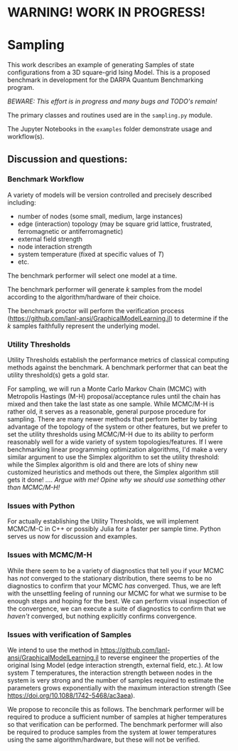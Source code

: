 

# WARNING!  WORK IN PROGRESS!

# Sampling

This work describes an example of generating Samples of state configurations from a 3D square-grid Ising Model.  This is a proposed benchmark in development for the DARPA Quantum Benchmarking program.  

*BEWARE:  This effort is in progress and many bugs and TODO's remain!*

The primary classes and routines used are in the `sampling.py` module.

The Jupyter Notebooks in the `examples` folder demonstrate usage and workflow(s).





## Discussion and questions:

### Benchmark Workflow

A variety of models will be version controlled and precisely described including:
* number of nodes (some small, medium, large instances)
* edge (interaction) topology (may be square grid lattice, frustrated, ferromagnetic or antiferromagnetic)
* external field strength
* node interaction strength
* system temperature (fixed at specific values of $T$)
* etc.

The benchmark performer will select one model at a time.

The benchmark performer will generate $k$ samples from the model according to the algorithm/hardware of their choice.

The benchmark proctor will perform the verification process (https://github.com/lanl-ansi/GraphicalModelLearning.jl) to determine if the $k$ samples faithfully represent the underlying model.


### Utility Thresholds

Utility Thresholds establish the performance metrics of classical computing methods against the benchmark.  A benchmark performer that can beat the utility threshold(s) gets a gold star.

For sampling, we will run a Monte Carlo Markov Chain (MCMC) with Metropolis Hastings (M-H) proposal/acceptance rules until the chain has mixed and then take the last state as one sample.  While MCMC/M-H is rather old, it serves as a reasonable, general purpose procedure for sampling.  There are many newer methods that perform better by taking advantage of the topology of the system or other features, but we prefer to set the utility thresholds using MCMC/M-H due to its ability to perform reasonably well for a wide variety of system topologies/features.  If I were benchmarking linear programming optimization algorithms, I'd make a very similar argument to use the Simplex algorithm to set the utility threshold: while the Simplex algorithm is old and there are lots of shiny new customized heuristics and methods out there, the Simplex algorithm still gets it done!  *.... Argue with me! Opine why we should use something other than MCMC/M-H!*

### Issues with Python

For actually establishing the Utility Thresholds, we will implement MCMC/M-C in C++ or possibly Julia for a faster per sample time.  Python serves us now for discussion and examples.

### Issues with MCMC/M-H

While there seem to be a variety of diagnostics that tell you if your MCMC has *not* converged to the stationary distribution, there seems to be no diagnostics to confirm that your MCMC *has* converged.  Thus, we are left with the unsettling feeling of running our MCMC for what we surmise to be enough steps and hoping for the best.  We can perform visual inspection of the convergence, we can execute a suite of diagnostics to confirm that we *haven't* converged, but nothing explicitly confirms convergence.  

### Issues with verification of Samples

We intend to use the method in https://github.com/lanl-ansi/GraphicalModelLearning.jl to reverse engineer the properties of the original Ising Model (edge interaction strength, external field, etc.).  At low system $T$ temperatures, the interaction strength between nodes in the system is very strong and the number of samples required to estimate the parameters grows exponentially with the maximum interaction strength (See https://doi.org/10.1088/1742-5468/ac3aea).  

We propose to reconcile this as follows.  The benchmark performer will be required to produce a sufficient number of samples at higher temperatures so that verification can be performed.  The benchmark performer will also be required to produce samples from the system at lower temperatures using the same algorithm/hardware, but these will not be verified.

